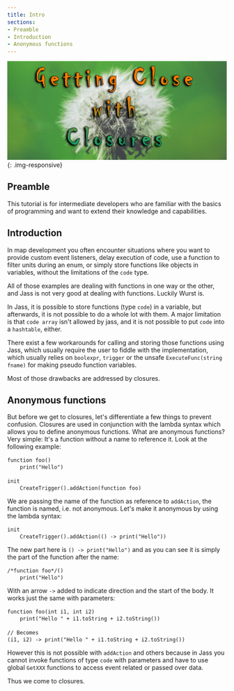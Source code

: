 ```yaml
---
title: Intro
sections:
- Preamble
- Introduction
- Anonymous functions
---
```


![](/assets/images/tutorials/closure.png){: .img-responsive}

## Preamble

This tutorial is for intermediate developers who are familiar with the basics of programming and want to extend their knowledge and capabilities.

## Introduction

In map development you often encounter situations where you want to provide custom event listeners, delay execution of code, use a function to filter units during an enum, or simply store functions like objects in variables, without the limitations of the `code` type.

All of those examples are dealing with functions in one way or the other, and Jass is not very good at dealing with functions. Luckily Wurst is.

In Jass, it is possible to store functions (type `code`) in a variable, but afterwards, it is not possible to do a whole lot with them. A major limitation is that `code array` isn't allowed by jass, and it is not possible to put `code` into a `hashtable`, either.

There exist a few workarounds for calling and storing those functions using Jass, which usually require the user to fiddle with the implementation, which usually relies on `boolexpr`, `trigger` or the unsafe `ExecuteFunc(string fname)` for making pseudo function variables.

Most of those drawbacks are addressed by closures.

## Anonymous functions

But before we get to closures, let's differentiate a few things to prevent confusion. Closures are used in conjunction with the lambda syntax which allows you to define anonymous functions.
What are anonymous functions? Very simple: It's a function without a name to reference it. Look at the following example:

```wurst
function foo()
    print("Hello")

init
    CreateTrigger().addAction(function foo)
```

We are passing the name of the function as reference to `addAction`, the function is named, i.e. not anonymous.
Let's make it anonymous by using the lambda syntax:

```wurst
init
    CreateTrigger().addAction(() -> print("Hello"))
```

The new part here is `() -> print("Hello")` and as you can see it is simply the part of the function after the name:

```wurst
/*function foo*/()
    print("Hello")
```

With an arrow `->` added to indicate direction and the start of the body.
It works just the same with parameters:

```wurst
function foo(int i1, int i2)
    print("Hello " + i1.toString + i2.toString())

// Becomes
(i1, i2) -> print("Hello " + i1.toString + i2.toString())
```

However this is not possible with `addAction` and others because in Jass you cannot invoke functions of type `code` with parameters and have to use global `GetXXX` functions to access event related or passed over data.

Thus we come to closures.
